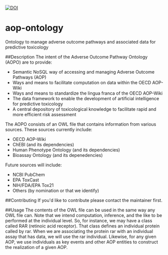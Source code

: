 [![DOI](https://zenodo.org/badge/18586/DataSciBurgoon/aop-ontology.svg)](https://zenodo.org/badge/latestdoi/18586/DataSciBurgoon/aop-ontology)

# aop-ontology
Ontology to manage adverse outcome pathways and associated data for predictive toxicology

##Description
The intent of the Adverse Outcome Pathway Ontology (AOPO) are to provide:
  * Semantic NoSQL way of accessing and managing Adverse Outcome Pathways (AOP)
  * Ways and means to facilitate computation on data within the OECD AOP-Wiki
  * Ways and means to standardize the lingua franca of the OECD AOP-Wiki
  * The data framework to enable the development of artificial intelligence for predictive toxicology
  * A central depository of toxicological knowledge to facilitate rapid and more efficient risk assessment

The AOPO consists of an OWL file that contains information from various sources. These sources currently include:
  * OECD AOP-Wiki
  * ChEBI (and its dependencies)
  * Human Phenotype Ontology (and its dependencies)
  * Bioassay Ontology (and its depenedencies)

Future sources will include:
  * NCBI PubChem
  * EPA ToxCast
  * NIH/FDA/EPA Tox21
  * Others (by nomination or that we identify)

##Contributing
If you'd like to contribute please contact the maintainer first.

##Usage
The contents of the OWL file can be used in the same way any OWL file can. Note that we intend computation, inference, and the like to be performed at the individual level. So, for instance, we may have a class called RAR (retinoic acid receptor). That class defines an individual protein called by rar. When we are associating the protein rar with an individual assay that has data, we will use the rar individual. Likewise, for any given AOP, we use individuals as key events and other AOP entities to construct the realization of a given AOP.
